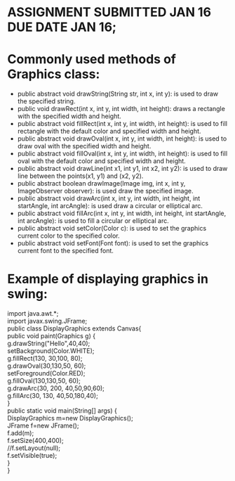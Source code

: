 # ASSIGNMENT SUBMITTED JAN 16 DUE DATE JAN 16;
# Commonly used methods of Graphics class:

* public abstract void drawString(String str, int x, int y): is used to draw the specified string.
* public void drawRect(int x, int y, int width, int height): draws a rectangle with the specified width and height.
* public abstract void fillRect(int x, int y, int width, int height): is used to fill rectangle with the default color and specified width and height.
* public abstract void drawOval(int x, int y, int width, int height): is used to draw oval with the specified width and height.
* public abstract void fillOval(int x, int y, int width, int height): is used to fill oval with the default color and specified width and height.
* public abstract void drawLine(int x1, int y1, int x2, int y2): is used to draw line between the points(x1, y1) and (x2, y2).
* public abstract boolean drawImage(Image img, int x, int y, ImageObserver observer): is used draw the specified image.
* public abstract void drawArc(int x, int y, int width, int height, int startAngle, int arcAngle): is used draw a circular or elliptical arc.
* public abstract void fillArc(int x, int y, int width, int height, int startAngle, int arcAngle): is used to fill a circular or elliptical arc.
* public abstract void setColor(Color c): is used to set the graphics current color to the specified color.
* public abstract void setFont(Font font): is used to set the graphics current font to the specified font.

# Example of displaying graphics in swing:

import java.awt.*;  
import javax.swing.JFrame;  
public class DisplayGraphics extends Canvas{     
    public void paint(Graphics g) {  
        g.drawString("Hello",40,40);  
        setBackground(Color.WHITE);  
        g.fillRect(130, 30,100, 80);  
        g.drawOval(30,130,50, 60);  
        setForeground(Color.RED);  
        g.fillOval(130,130,50, 60);  
        g.drawArc(30, 200, 40,50,90,60);  
        g.fillArc(30, 130, 40,50,180,40);          
    }  
        public static void main(String[] args) {  
        DisplayGraphics m=new DisplayGraphics();  
        JFrame f=new JFrame();  
        f.add(m);  
        f.setSize(400,400);  
        //f.setLayout(null);  
        f.setVisible(true);  
    }  
}  